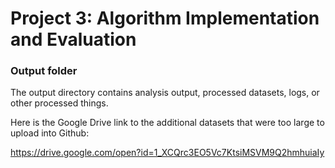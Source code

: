 # Project 3: Algorithm Implementation and Evaluation
### Output folder

The output directory contains analysis output, processed datasets, logs, or other processed things.

Here is the Google Drive link to the additional datasets that were too large to upload into Github:

https://drive.google.com/open?id=1_XCQrc3EO5Vc7KtsiMSVM9Q2hmhuiaIy
